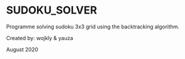 # SUDOKU_SOLVER

Programme solving sudoku 3x3 grid using the backtracking algorithm.

Created by: wojkly & yauza

August 2020
